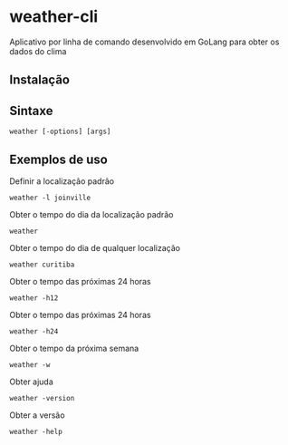 # weather-cli

Aplicativo por linha de comando  desenvolvido em GoLang para obter os dados do clima

## Instalação

## Sintaxe


```
weather [-options] [args]
```

## Exemplos de uso

Definir a localização padrão

```
weather -l joinville
```

Obter o tempo do dia da localização padrão
```
weather
```

Obter o tempo do dia de qualquer localização
```
weather curitiba
```

Obter o tempo das próximas 24 horas
```
weather -h12
```

Obter o tempo das próximas 24 horas
```
weather -h24
```

Obter o tempo da próxima semana
```
weather -w
```

Obter ajuda
```
weather -version
```

Obter a versão
```
weather -help
```

